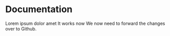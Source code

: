 Documentation
=============
Lorem ipsum dolor amet
It works now
We now need to forward the changes over to Github.
